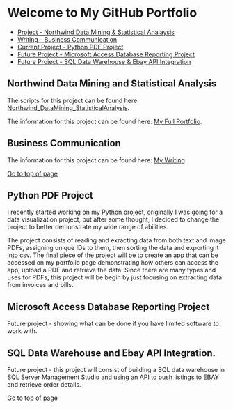 # Welcome to My GitHub Portfolio

- [Project - Northwind Data Mining & Statistical Analaysis](#northwind-data-mining-and-statistical-analysis)
- [Writing - Business Communication](#business-communication)
- [Current Project - Python PDF Project](#python-pdf-project)
- [Future Project - Microsoft Access Database Reporting Project](#microsoft-access-database-reporting-project)
- [Future Project - SQL Data Warehouse & Ebay API Integration](#sql-data-warehouse-and-ebay-api-integration)
 
## Northwind Data Mining and Statistical Analysis
 
 The scripts for this project can be found here: [Northwind_DataMining_StatisticalAnalysis](https://github.com/AKEMMONS2/Northwind_DataMining_StatisticalAnalysis.git).
 
 The information for this project can be found here: [My Full Portfolio](https://aemmons.info/).

## Business Communication

The information for this project can be found here: [My Writing](https://aemmons.info/writing-business-communication).

[Go to top of page](#welcome-to-my-github-portfolio)

## Python PDF Project

I recently started working on my Python project, originally I was going for a data visualization project, but after some thought, I decided to change the project to better demonstrate my wide range of abilities. 

The project consists of reading and exracting data from both text and image PDFs, assigning unique IDs to them, then sorting the data and exporting it into csv. The final piece of the project will be to create an app that can be accessed on my portfolio page demonstrating how others can access the app, upload a PDF and retrieve the data. Since there are many types and uses for PDFs, this project will be begin by just focusing on extracting data from invoices and bills. 

## Microsoft Access Database Reporting Project

Future project - showing what can be done if you have limited software to work with. 

## SQL Data Warehouse and Ebay API Integration.

Future project - this project will consist of building a SQL data warehouse in SQL Server Management Studio and using an API to push listings to EBAY and retrieve order details. 

[Go to top of page](#welcome-to-my-github-portfolio)


